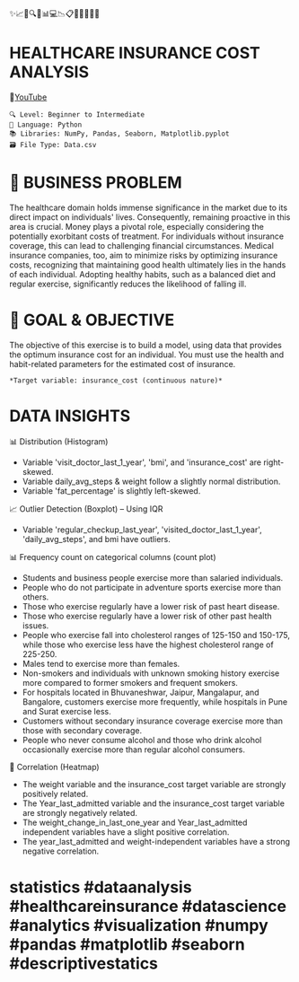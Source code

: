 ✨📈🏥🔍🧬📊💻📉📋🔥👩‍⚕️👨‍⚕️

# HEALTHCARE INSURANCE COST ANALYSIS
🔗[YouTube](https://www.youtube.com/@nishaarul13)

	🔍 Level: Beginner to Intermediate
	🐍 Language: Python
	📚 Libraries: NumPy, Pandas, Seaborn, Matplotlib.pyplot
	🗃️ File Type: Data.csv

# 🏥 BUSINESS PROBLEM
The healthcare domain holds immense significance in the market due to its direct impact on individuals' lives. Consequently, remaining proactive in this area is crucial. Money plays a pivotal role, especially considering the potentially exorbitant costs of treatment. For individuals without insurance coverage, this can lead to challenging financial circumstances. Medical insurance companies, too, aim to minimize risks by optimizing insurance costs, recognizing that maintaining good health ultimately lies in the hands of each individual. Adopting healthy habits, such as a balanced diet and regular exercise, significantly reduces the likelihood of falling ill.

# 🎯 GOAL & OBJECTIVE
The objective of this exercise is to build a model, using data that provides the optimum insurance cost for an individual. You must use the health and habit-related parameters for the estimated cost of insurance.

	*Target variable: insurance_cost (continuous nature)*

# DATA INSIGHTS

📊 Distribution (Histogram)

* Variable 'visit_doctor_last_1_year', 'bmi', and 'insurance_cost' are right-skewed.
* Variable daily_avg_steps & weight follow a slightly normal distribution.
* Variable 'fat_percentage' is slightly left-skewed.

📈 Outlier Detection (Boxplot) – Using IQR

* Variable 'regular_checkup_last_year', 'visited_doctor_last_1_year', 'daily_avg_steps', and bmi have outliers.
  
📊 Frequency count on categorical columns (count plot)

* Students and business people exercise more than salaried individuals.
* People who do not participate in adventure sports exercise more than others.
* Those who exercise regularly have a lower risk of past heart disease.
* Those who exercise regularly have a lower risk of other past health issues.
* People who exercise fall into cholesterol ranges of 125-150 and 150-175, while those who exercise less have the highest cholesterol range of 225-250.
* Males tend to exercise more than females.
* Non-smokers and individuals with unknown smoking history exercise more compared to former smokers and frequent smokers.
* For hospitals located in Bhuvaneshwar, Jaipur, Mangalapur, and Bangalore, customers exercise more frequently, while hospitals in Pune and Surat exercise less.
* Customers without secondary insurance coverage exercise more than those with secondary coverage.
* People who never consume alcohol and those who drink alcohol occasionally exercise more than regular alcohol consumers.

🔗 Correlation (Heatmap)

* The weight variable and the insurance_cost target variable are strongly positively related.
* The Year_last_admitted variable and the insurance_cost target variable are strongly negatively related.
* The weight_change_in_last_one_year and Year_last_admitted independent variables have a slight positive correlation.
* The year_last_admitted and weight-independent variables have a strong negative correlation.


# statistics #dataanalysis #healthcareinsurance #datascience #analytics #visualization #numpy #pandas #matplotlib #seaborn #descriptivestatics

